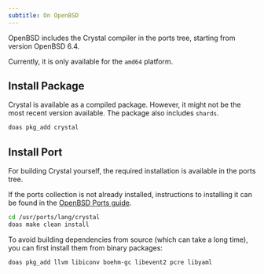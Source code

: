 ```yaml
---
subtitle: On OpenBSD
---
```


OpenBSD includes the Crystal compiler in the ports tree, starting from version OpenBSD 6.4.

Currently, it is only available for the `amd64` platform.

## Install Package

Crystal is available as a compiled package. However, it might not be the most recent version available. The package also includes `shards`.

```bash
doas pkg_add crystal
```

## Install Port

For building Crystal yourself, the required installation is available in the ports tree.

If the ports collection is not already installed, instructions to installing it can be found in the [OpenBSD Ports guide](https://www.openbsd.org/faq/ports/ports.html).

```bash
cd /usr/ports/lang/crystal
doas make clean install
```

To avoid building dependencies from source (which can take a long time), you can first install them from binary packages:

```bash
doas pkg_add llvm libiconv boehm-gc libevent2 pcre libyaml
```
